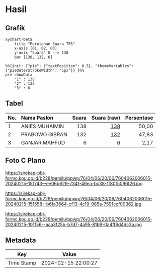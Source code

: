 # Hasil

## Grafik

```mermaid
xychart-beta
    title "Perolehan Suara TPS"
    x-axis [01, 02, 03]
    y-axis "Suara" 0 --> 138
    bar [138, 132, 6]
```

```mermaid
%%{init: {"pie": {"textPosition": 0.5}, "themeVariables": {"pieOuterStrokeWidth": "5px"}} }%%
pie showData
    "1" : 138
    "2" : 132
    "3" : 6
```

## Tabel

| No. | Nama Paslon    | Suara | Suara (raw) | Persentase |
|:--- |:-------------- | -----:| -----------:| ----------:|
| 1   | ANIES MUHAIMIN | 138   | [138][p-1]  | 50,00      |
| 2   | PRABOWO GIBRAN | 132   | [132][p-2]  | 47,83      |
| 3   | GANJAR MAHFUD  | 6     | [6][p-3]    | 2,17       |


[p-1]: https://github.com/gigit-pemilu/pemilu-2024-76-sulawesi-barat/blob/main/pilpres/hitung-suara/sub/76-sulawesi-barat/sub/04-polewali-mandar/sub/06-binuang/sub/2006-batetangnga/sub/015-tps/sub/paslon-1.txt
[p-2]: https://github.com/gigit-pemilu/pemilu-2024-76-sulawesi-barat/blob/main/pilpres/hitung-suara/sub/76-sulawesi-barat/sub/04-polewali-mandar/sub/06-binuang/sub/2006-batetangnga/sub/015-tps/sub/paslon-2.txt
[p-3]: https://github.com/gigit-pemilu/pemilu-2024-76-sulawesi-barat/blob/main/pilpres/hitung-suara/sub/76-sulawesi-barat/sub/04-polewali-mandar/sub/06-binuang/sub/2006-batetangnga/sub/015-tps/sub/paslon-3.txt

## Foto C Plano

https://sirekap-obj-formc.kpu.go.id/b228/pemilu/ppwp/76/04/06/20/06/7604062006015-20240215-151743--ee06b629-7341-46ea-bc38-1f80f5096f26.jpg

https://sirekap-obj-formc.kpu.go.id/b228/pemilu/ppwp/76/04/06/20/06/7604062006015-20240215-151558--b6fa3664-cf13-4c19-985a-7591ccf00362.jpg

https://sirekap-obj-formc.kpu.go.id/b228/pemilu/ppwp/76/04/06/20/06/7604062006015-20240215-101156--aaa3f25b-b7d7-4a95-81b6-0a4ff6d4dc3a.jpg


## Metadata

| Key        | Value               |
| ---------- | ------------------- |
| Time Stamp | 2024-02-15 22:00:27 |



